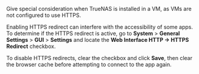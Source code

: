 &NewLine;

Give special consideration when TrueNAS is installed in a VM, as VMs are not configured to use HTTPS.

Enabling HTTPS redirect can interfere with the accessibility of some apps.
To determine if the HTTPS redirect is active, go to **System** > **General Settings** > **GUI** > **Settings** and locate the **Web Interface HTTP -> HTTPS Redirect** checkbox.

To disable HTTPS redirects, clear the checkbox and click **Save**, then clear the browser cache before attempting to connect to the app again.
